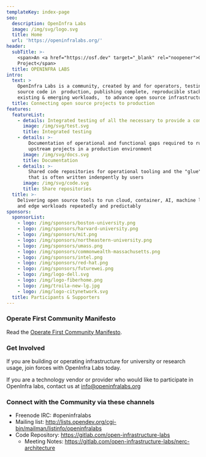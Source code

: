 ```yaml
---
templateKey: index-page
seo:
  description: OpenInfra Labs
  image: /img/svg/logo.svg
  title: Home
  url: 'https://openinfralabs.org/'
header:
  subTitle: >-
    <span>An <a href="https://osf.dev" target="_blank" rel="noopener">OSF</a>
    Project</span>
  title: OPENINFRA LABS
intro:
  text: >
    OpenInfra Labs is a community, created by and for operators, testing open
    source code in  production, publishing complete, reproducible stacks for
    existing & emerging workloads,  to advance open source infrastructure.    
  title: Connecting open source projects to production
features:
  featureList:
    - details: Integrated testing of all the necessary to provide a complete use case
      image: /img/svg/test.svg
      title: Integrated testing
    - details: >-
        Documentation of operational and functional gaps required to run
        upstream projects in a production environment
      image: /img/svg/docs.svg
      title: Documentation
    - details: >-
        Shared code repositories for operational tooling and the "glue" code
        that is often written indenpently by users
      image: /img/svg/code.svg
      title: Share repositories
  title: >-
    Delivering open source tools to run cloud, container, AI, machine learning
    and edge workloads repeatedly and predictably
sponsors:
  sponsorList:
    - logo: /img/sponsors/boston-university.png
    - logo: /img/sponsors/harvard-university.png
    - logo: /img/sponsors/mit.png
    - logo: /img/sponsors/northeastern-university.png
    - logo: /img/sponsors/umass.png
    - logo: /img/sponsors/commonwealth-massachusetts.png
    - logo: /img/sponsors/intel.png
    - logo: /img/sponsors/red-hat.png
    - logo: /img/sponsors/futurewei.png
    - logo: /img/logo-dell.svg
    - logo: /img/logo-fiberhome.png
    - logo: /img/troila-new-lg.jpg
    - logo: /img/logo-citynetwork.svg
  title: Participants & Supporters
---
```


### Operate First Community Manifesto

Read the [Operate First Community Manifesto](/operate-first-community-manifesto/).

### Get Involved
If you are building or operating infrastructure for university or research usage, join forces with OpenInfra Labs today.

If you are a technology vendor or provider who would like to participate in OpenInfra labs, contact us at [info@openinfralabs.org](mailto:info@openinfralabs.org)

### Connect with the Community via these channels

- Freenode IRC: #openinfralabs
- Mailing list: <http://lists.opendev.org/cgi-bin/mailman/listinfo/openinfralabs>
- Code Repository: https://gitlab.com/open-infrastructure-labs
	- Meeting Notes: https://gitlab.com/open-infrastructure-labs/nerc-architecture
